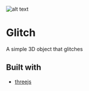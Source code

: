 ![alt text](./screenshot.png)

# Glitch
A simple 3D object that glitches

## Built with 
- [threejs](https://threejs.org/)
